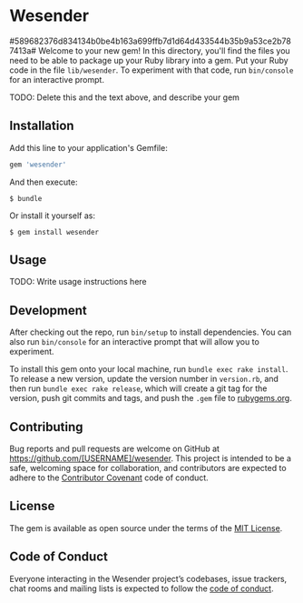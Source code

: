 # Wesender
#589682376d834134b0be4b163a699ffb7d1d64d433544b35b9a53ce2b787413a#
Welcome to your new gem! In this directory, you'll find the files you need to be able to package up your Ruby library into a gem. Put your Ruby code in the file `lib/wesender`. To experiment with that code, run `bin/console` for an interactive prompt.

TODO: Delete this and the text above, and describe your gem

## Installation

Add this line to your application's Gemfile:

```ruby
gem 'wesender'
```

And then execute:

    $ bundle

Or install it yourself as:

    $ gem install wesender

## Usage

TODO: Write usage instructions here

## Development

After checking out the repo, run `bin/setup` to install dependencies. You can also run `bin/console` for an interactive prompt that will allow you to experiment.

To install this gem onto your local machine, run `bundle exec rake install`. To release a new version, update the version number in `version.rb`, and then run `bundle exec rake release`, which will create a git tag for the version, push git commits and tags, and push the `.gem` file to [rubygems.org](https://rubygems.org).

## Contributing

Bug reports and pull requests are welcome on GitHub at https://github.com/[USERNAME]/wesender. This project is intended to be a safe, welcoming space for collaboration, and contributors are expected to adhere to the [Contributor Covenant](http://contributor-covenant.org) code of conduct.

## License

The gem is available as open source under the terms of the [MIT License](https://opensource.org/licenses/MIT).

## Code of Conduct

Everyone interacting in the Wesender project’s codebases, issue trackers, chat rooms and mailing lists is expected to follow the [code of conduct](https://github.com/[USERNAME]/wesender/blob/master/CODE_OF_CONDUCT.md).
